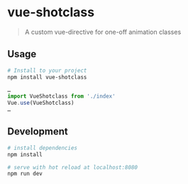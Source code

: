 # vue-shotclass

> A custom vue-directive for one-off animation classes

## Usage

``` bash
# Install to your project
npm install vue-shotclass
```

```javascript
…
import VueShotclass from './index'
Vue.use(VueShotclass)
…

```

## Development

``` bash
# install dependencies
npm install

# serve with hot reload at localhost:8080
npm run dev
```

